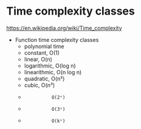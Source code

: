 # Time complexity classes

https://en.wikipedia.org/wiki/Time_complexity

* Function time complexity classes
  - polynomial time
  - constant,     O(1)
  - linear,       O(n)
  - logarithmic,  O(log n)
  - linearithmic, O(n log n)
  - quadratic,    O(n²)
  - cubic,        O(n³)
  -               O(2ⁿ)
  -               O(3ⁿ)
  -               O(kⁿ)
